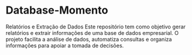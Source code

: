 # Database-Momento
Relatórios e Extração de Dados  Este repositório tem como objetivo gerar relatórios e extrair informações de uma base de dados empresarial. O projeto facilita a análise de dados, automatiza consultas e organiza informações para apoiar a tomada de decisões.
